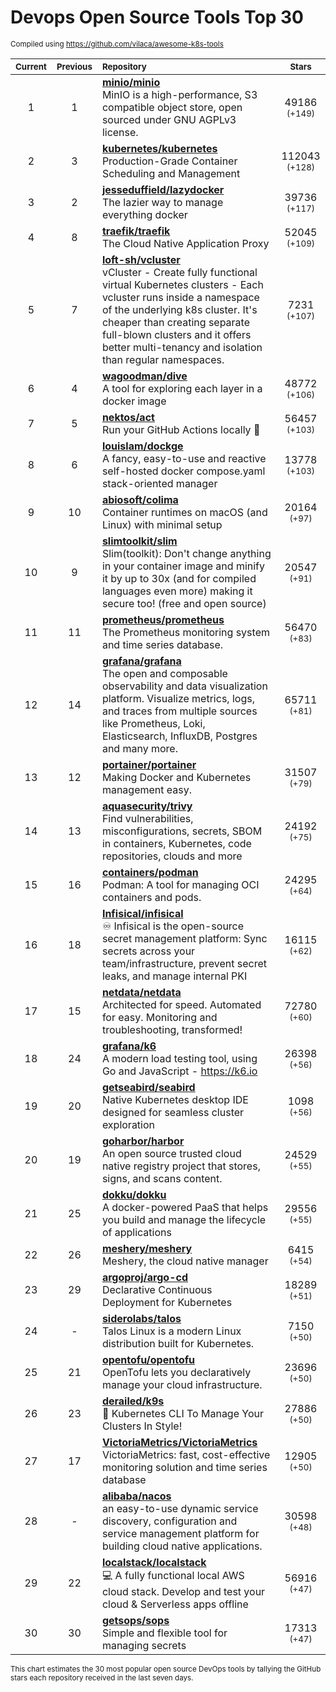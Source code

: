 # Devops Open Source Tools Top 30
<sup>Compiled using https://github.com/vilaca/awesome-k8s-tools</sup>
<div align="center">

|<sub>Current</sub>|<sub>Previous</sub>|<sub>Repository</sub>|<sub>Stars</sub>|
|:---:|:---:|:---|:---:|
|1|1|[**minio/minio**](https://github.com/minio/minio)<br/>MinIO is a high-performance, S3 compatible object store, open sourced under GNU AGPLv3 license.|49186 <sup>(+149)</sup>|
|2|3|[**kubernetes/kubernetes**](https://github.com/kubernetes/kubernetes)<br/>Production-Grade Container Scheduling and Management|112043 <sup>(+128)</sup>|
|3|2|[**jesseduffield/lazydocker**](https://github.com/jesseduffield/lazydocker)<br/>The lazier way to manage everything docker|39736 <sup>(+117)</sup>|
|4|8|[**traefik/traefik**](https://github.com/traefik/traefik)<br/>The Cloud Native Application Proxy|52045 <sup>(+109)</sup>|
|5|7|[**loft-sh/vcluster**](https://github.com/loft-sh/vcluster)<br/>vCluster - Create fully functional virtual Kubernetes clusters - Each vcluster runs inside a namespace of the underlying k8s cluster. It's cheaper than creating separate full-blown clusters and it offers better multi-tenancy and isolation than regular namespaces.|7231 <sup>(+107)</sup>|
|6|4|[**wagoodman/dive**](https://github.com/wagoodman/dive)<br/>A tool for exploring each layer in a docker image|48772 <sup>(+106)</sup>|
|7|5|[**nektos/act**](https://github.com/nektos/act)<br/>Run your GitHub Actions locally 🚀|56457 <sup>(+103)</sup>|
|8|6|[**louislam/dockge**](https://github.com/louislam/dockge)<br/>A fancy, easy-to-use and reactive self-hosted docker compose.yaml stack-oriented manager|13778 <sup>(+103)</sup>|
|9|10|[**abiosoft/colima**](https://github.com/abiosoft/colima)<br/>Container runtimes on macOS (and Linux) with minimal setup|20164 <sup>(+97)</sup>|
|10|9|[**slimtoolkit/slim**](https://github.com/slimtoolkit/slim)<br/>Slim(toolkit): Don't change anything in your container image and minify it by up to 30x (and for compiled languages even more) making it secure too! (free and open source)|20547 <sup>(+91)</sup>|
|11|11|[**prometheus/prometheus**](https://github.com/prometheus/prometheus)<br/>The Prometheus monitoring system and time series database.|56470 <sup>(+83)</sup>|
|12|14|[**grafana/grafana**](https://github.com/grafana/grafana)<br/>The open and composable observability and data visualization platform. Visualize metrics, logs, and traces from multiple sources like Prometheus, Loki, Elasticsearch, InfluxDB, Postgres and many more. |65711 <sup>(+81)</sup>|
|13|12|[**portainer/portainer**](https://github.com/portainer/portainer)<br/>Making Docker and Kubernetes management easy.|31507 <sup>(+79)</sup>|
|14|13|[**aquasecurity/trivy**](https://github.com/aquasecurity/trivy)<br/>Find vulnerabilities, misconfigurations, secrets, SBOM in containers, Kubernetes, code repositories, clouds and more|24192 <sup>(+75)</sup>|
|15|16|[**containers/podman**](https://github.com/containers/podman)<br/>Podman: A tool for managing OCI containers and pods.|24295 <sup>(+64)</sup>|
|16|18|[**Infisical/infisical**](https://github.com/Infisical/infisical)<br/>♾ Infisical is the open-source secret management platform: Sync secrets across your team/infrastructure, prevent secret leaks, and manage internal PKI|16115 <sup>(+62)</sup>|
|17|15|[**netdata/netdata**](https://github.com/netdata/netdata)<br/>Architected for speed. Automated for easy. Monitoring and troubleshooting, transformed!|72780 <sup>(+60)</sup>|
|18|24|[**grafana/k6**](https://github.com/grafana/k6)<br/>A modern load testing tool, using Go and JavaScript - https://k6.io|26398 <sup>(+56)</sup>|
|19|20|[**getseabird/seabird**](https://github.com/getseabird/seabird)<br/>Native Kubernetes desktop IDE designed for seamless cluster exploration|1098 <sup>(+56)</sup>|
|20|19|[**goharbor/harbor**](https://github.com/goharbor/harbor)<br/>An open source trusted cloud native registry project that stores, signs, and scans content.|24529 <sup>(+55)</sup>|
|21|25|[**dokku/dokku**](https://github.com/dokku/dokku)<br/>A docker-powered PaaS that helps you build and manage the lifecycle of applications|29556 <sup>(+55)</sup>|
|22|26|[**meshery/meshery**](https://github.com/meshery/meshery)<br/>Meshery, the cloud native manager|6415 <sup>(+54)</sup>|
|23|29|[**argoproj/argo-cd**](https://github.com/argoproj/argo-cd)<br/>Declarative Continuous Deployment for Kubernetes|18289 <sup>(+51)</sup>|
|24|-|[**siderolabs/talos**](https://github.com/siderolabs/talos)<br/>Talos Linux is a modern Linux distribution built for Kubernetes.|7150 <sup>(+50)</sup>|
|25|21|[**opentofu/opentofu**](https://github.com/opentofu/opentofu)<br/>OpenTofu lets you declaratively manage your cloud infrastructure.|23696 <sup>(+50)</sup>|
|26|23|[**derailed/k9s**](https://github.com/derailed/k9s)<br/>🐶 Kubernetes CLI To Manage Your Clusters In Style!|27886 <sup>(+50)</sup>|
|27|17|[**VictoriaMetrics/VictoriaMetrics**](https://github.com/VictoriaMetrics/VictoriaMetrics)<br/>VictoriaMetrics: fast, cost-effective monitoring solution and time series database|12905 <sup>(+50)</sup>|
|28|-|[**alibaba/nacos**](https://github.com/alibaba/nacos)<br/>an easy-to-use dynamic service discovery, configuration and service management platform for building cloud native applications.|30598 <sup>(+48)</sup>|
|29|22|[**localstack/localstack**](https://github.com/localstack/localstack)<br/>💻 A fully functional local AWS cloud stack. Develop and test your cloud & Serverless apps offline|56916 <sup>(+47)</sup>|
|30|30|[**getsops/sops**](https://github.com/getsops/sops)<br/>Simple and flexible tool for managing secrets|17313 <sup>(+47)</sup>|


</div>

<sub>This chart estimates the 30 most popular open source DevOps tools by tallying the GitHub stars each repository received in the last seven days.</sub>
